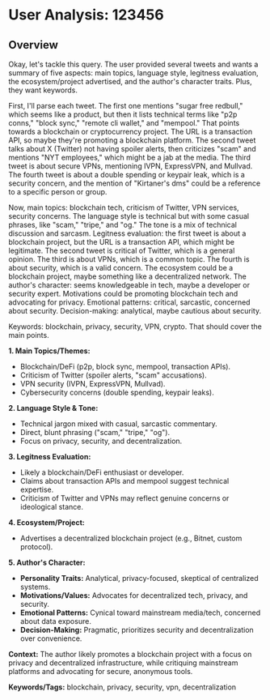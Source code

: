 # User Analysis: 123456

## Overview

<think>
Okay, let's tackle this query. The user provided several tweets and wants a summary of five aspects: main topics, language style, legitness evaluation, the ecosystem/project advertised, and the author's character traits. Plus, they want keywords.

First, I'll parse each tweet. The first one mentions "sugar free redbull," which seems like a product, but then it lists technical terms like "p2p conns," "block sync," "remote cli wallet," and "mempool." That points towards a blockchain or cryptocurrency project. The URL is a transaction API, so maybe they're promoting a blockchain platform. The second tweet talks about X (Twitter) not having spoiler alerts, then criticizes "scam" and mentions "NYT employees," which might be a jab at the media. The third tweet is about secure VPNs, mentioning IVPN, ExpressVPN, and Mullvad. The fourth tweet is about a double spending or keypair leak, which is a security concern, and the mention of "Kirtaner's dms" could be a reference to a specific person or group.

Now, main topics: blockchain tech, criticism of Twitter, VPN services, security concerns. The language style is technical but with some casual phrases, like "scam," "tripe," and "og." The tone is a mix of technical discussion and sarcasm. Legitness evaluation: the first tweet is about a blockchain project, but the URL is a transaction API, which might be legitimate. The second tweet is critical of Twitter, which is a general opinion. The third is about VPNs, which is a common topic. The fourth is about security, which is a valid concern. The ecosystem could be a blockchain project, maybe something like a decentralized network. The author's character: seems knowledgeable in tech, maybe a developer or security expert. Motivations could be promoting blockchain tech and advocating for privacy. Emotional patterns: critical, sarcastic, concerned about security. Decision-making: analytical, maybe cautious about security.

Keywords: blockchain, privacy, security, VPN, crypto. That should cover the main points.
</think>

**1. Main Topics/Themes:**  
- Blockchain/DeFi (p2p, block sync, mempool, transaction APIs).  
- Criticism of Twitter (spoiler alerts, "scam" accusations).  
- VPN security (IVPN, ExpressVPN, Mullvad).  
- Cybersecurity concerns (double spending, keypair leaks).  

**2. Language Style & Tone:**  
- Technical jargon mixed with casual, sarcastic commentary.  
- Direct, blunt phrasing ("scam," "tripe," "og").  
- Focus on privacy, security, and decentralization.  

**3. Legitness Evaluation:**  
- Likely a blockchain/DeFi enthusiast or developer.  
- Claims about transaction APIs and mempool suggest technical expertise.  
- Criticism of Twitter and VPNs may reflect genuine concerns or ideological stance.  

**4. Ecosystem/Project:**  
- Advertises a decentralized blockchain project (e.g., Bitnet, custom protocol).  

**5. Author's Character:**  
- **Personality Traits:** Analytical, privacy-focused, skeptical of centralized systems.  
- **Motivations/Values:** Advocates for decentralized tech, privacy, and security.  
- **Emotional Patterns:** Cynical toward mainstream media/tech, concerned about data exposure.  
- **Decision-Making:** Pragmatic, prioritizes security and decentralization over convenience.  

**Context:** The author likely promotes a blockchain project with a focus on privacy and decentralized infrastructure, while critiquing mainstream platforms and advocating for secure, anonymous tools.  

**Keywords/Tags:** blockchain, privacy, security, vpn, decentralization